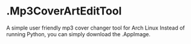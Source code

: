# .Mp3CoverArtEditTool
A simple user friendly mp3 cover changer tool for Arch Linux
Instead of running Python, you can simply download the .AppImage.
